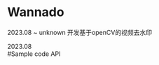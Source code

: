 # Wannado

2023.08 ~ unknown
开发基于openCV的视频去水印

2023.08  
#Sample code API

<!--const cv::String thisPath = (const cv::String)filePathC;-->
<!--const char*  c_input_path = [inputPath cStringUsingEncoding:NSMacOSRomanStringEncoding];-->
<!--cv::Mat img = cv::imread(c_input_path, cv::IMREAD_COLOR);-->
<!--cv::imwrite(thisPath, imageMat3chan);-->
<!--cv::threshold(mask, mask, 230, 255, cv::THRESH_BINARY);-->
